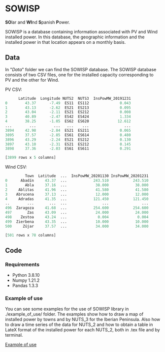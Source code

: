 # SOWISP

**SO**lar and **WI**nd **S**panish **P**ower.

SOWISP is a database containing information associated with PV and Wind installed power. In this database, the geographic information and the installed power in that location appears on a monthly basis.


## Data
In "*Data*" folder we can find the SOWISP database. The SOWISP database consists of two CSV files, one for the installed capacity corresponding to PV and the other for Wind. 


PV CSV:

```python
      Latitude  Longitude NUTS2  NUTS3  InsPowMW_20191231
0        43.37      -7.49  ES11  ES112              0.043
1        43.13      -2.62  ES21  ES213              0.095
2        43.04      -2.11  ES21  ES212              0.008
3        40.89      -2.47  ES42  ES424              1.334
4        38.25      -1.05  ES62  ES620             12.612
...        ...        ...   ...    ...                ...
3894     42.98      -2.84  ES21  ES211              0.065
3895     37.57      -2.85  ES61  ES614              0.480
3896     43.29      -2.24  ES21  ES212              0.130
3897     43.10      -2.31  ES21  ES212              0.145
3898     37.36      -2.03  ES61  ES611              0.291

[3899 rows x 5 columns]

```



Wind CSV:

```python
         Town  Latitude  ...  InsPowMW_20201130 InsPowMW_20201231
0      Abadín     43.37  ...            243.510           243.510
1        Abla     37.16  ...             38.000            38.000
2     Ablitas     41.96  ...             41.580            41.580
3    Abrucena     37.13  ...             12.000            12.000
4     Adradas     41.35  ...            121.450           121.450
..        ...       ...  ...                ...               ...
496  Zaragoza     41.68  ...            254.600           254.600
497       Zas     43.09  ...             24.000            24.000
498    Zestoa     43.24  ...              0.004             0.004
499  Zierbena     43.35  ...             10.000            10.000
500     Zújar     37.57  ...             34.000            34.000

[501 rows x 78 columns]

```


## Code
### Requirements

- Python  3.8.10
- Numpy   1.21.2
- Pandas  1.3.3


### Example of use
You can see some examples for the use of SOWISP library in ./example_of_use/ folder. The examples show how to draw a map of installed power by towns and by NUTS_3 for the Iberian Peninsula. Also how to draw a time series of the data for NUTS_2 and how to obtain a table in LateX format of the installed power for each NUTS_2, both in .tex file and by terminal.


[Example of use](https://github.com/matrasujaen/SOWISP/blob/main/Code/README.md)
